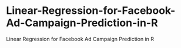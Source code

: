 # Linear-Regression-for-Facebook-Ad-Campaign-Prediction-in-R
Linear Regression for Facebook Ad Campaign Prediction in R
